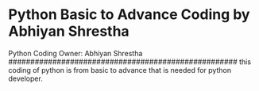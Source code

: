 # Python Basic to Advance Coding by Abhiyan Shrestha
 Python Coding
 Owner: Abhiyan Shrestha
 ####################################################
 this coding of python is from basic to advance that is needed for python developer.
